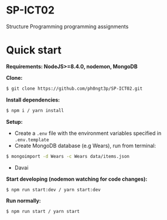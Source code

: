 # SP-ICT02
Structure Programming programming assignments

Quick start
=============

**Requirements: NodeJS>=8.4.0, nodemon, MongoDB**

**Clone:**

```sh
$ git clone https://github.com/ph0ngt3p/SP-ICT02.git
```

**Install dependencies:**

```sh
$ npm i / yarn install
```

**Setup:**

- Create a `.env` file with the environment variables specified in `.env.template`
- Create MongoDB database (e.g Wears), run from terminal:
```sh
$ mongoimport -d Wears -c Wears data/items.json
```
- Davai

**Start developing (nodemon watching for code changes):**

```sh
$ npm run start:dev / yarn start:dev
```

**Run normally:**

```sh
$ npm run start / yarn start
```